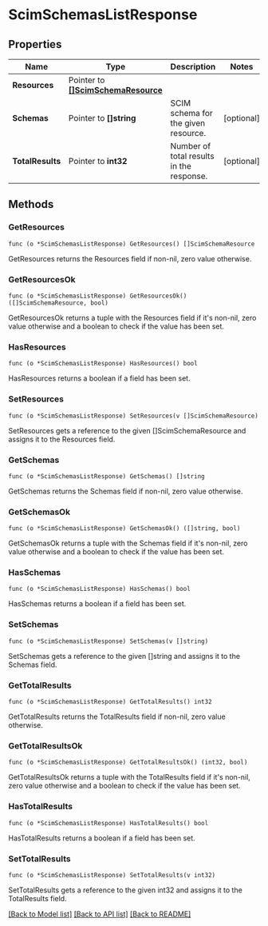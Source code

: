 # ScimSchemasListResponse

## Properties

Name | Type | Description | Notes
------------ | ------------- | ------------- | -------------
**Resources** | Pointer to [**[]ScimSchemaResource**](ScimSchemaResource.md) |  | 
**Schemas** | Pointer to **[]string** | SCIM schema for the given resource. | [optional] 
**TotalResults** | Pointer to **int32** | Number of total results in the response. | [optional] 

## Methods

### GetResources

`func (o *ScimSchemasListResponse) GetResources() []ScimSchemaResource`

GetResources returns the Resources field if non-nil, zero value otherwise.

### GetResourcesOk

`func (o *ScimSchemasListResponse) GetResourcesOk() ([]ScimSchemaResource, bool)`

GetResourcesOk returns a tuple with the Resources field if it's non-nil, zero value otherwise
and a boolean to check if the value has been set.

### HasResources

`func (o *ScimSchemasListResponse) HasResources() bool`

HasResources returns a boolean if a field has been set.

### SetResources

`func (o *ScimSchemasListResponse) SetResources(v []ScimSchemaResource)`

SetResources gets a reference to the given []ScimSchemaResource and assigns it to the Resources field.

### GetSchemas

`func (o *ScimSchemasListResponse) GetSchemas() []string`

GetSchemas returns the Schemas field if non-nil, zero value otherwise.

### GetSchemasOk

`func (o *ScimSchemasListResponse) GetSchemasOk() ([]string, bool)`

GetSchemasOk returns a tuple with the Schemas field if it's non-nil, zero value otherwise
and a boolean to check if the value has been set.

### HasSchemas

`func (o *ScimSchemasListResponse) HasSchemas() bool`

HasSchemas returns a boolean if a field has been set.

### SetSchemas

`func (o *ScimSchemasListResponse) SetSchemas(v []string)`

SetSchemas gets a reference to the given []string and assigns it to the Schemas field.

### GetTotalResults

`func (o *ScimSchemasListResponse) GetTotalResults() int32`

GetTotalResults returns the TotalResults field if non-nil, zero value otherwise.

### GetTotalResultsOk

`func (o *ScimSchemasListResponse) GetTotalResultsOk() (int32, bool)`

GetTotalResultsOk returns a tuple with the TotalResults field if it's non-nil, zero value otherwise
and a boolean to check if the value has been set.

### HasTotalResults

`func (o *ScimSchemasListResponse) HasTotalResults() bool`

HasTotalResults returns a boolean if a field has been set.

### SetTotalResults

`func (o *ScimSchemasListResponse) SetTotalResults(v int32)`

SetTotalResults gets a reference to the given int32 and assigns it to the TotalResults field.


[[Back to Model list]](../README.md#documentation-for-models) [[Back to API list]](../README.md#documentation-for-api-endpoints) [[Back to README]](../README.md)


